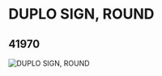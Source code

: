 # DUPLO SIGN, ROUND
## 41970
![DUPLO SIGN, ROUND](https://lc-www-live-s.legocdn.com/media/bricks/5/2/4162957.jpg)
